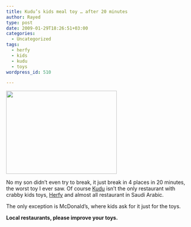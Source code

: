 ```yaml
---
title: Kudu’s kids meal toy … after 20 minutes
author: Rayed
type: post
date: 2009-01-29T18:26:51+03:00
categories:
  - Uncategorized
tags:
  - herfy
  - kids
  - kudu
  - toys
wordpress_id: 510

---
```

<p><a href="http://rayed.com/wordpress/wp-content/uploads/2009/01/dsc00329.jpg"><img src="http://rayed.com/wordpress/wp-content/uploads/2009/01/dsc00329-300x225.jpg" alt="" title="" width="300" height="225" class="alignnone size-medium wp-image-512" srcset="https://rayed.com/wordpress/wp-content/uploads/2009/01/dsc00329-300x225.jpg 300w, https://rayed.com/wordpress/wp-content/uploads/2009/01/dsc00329.jpg 640w" sizes="(max-width: 300px) 100vw, 300px" /></a></p>
<p>No my son didn&#8217;t even try to break, it just break in 4 places in 20 minutes, the worst toy I ever saw. Of course <a href="http://www.kudu.com.sa/">Kudu</a> isn&#8217;t the only restaurant with crabby kids toys, <a href="http://www.herfy.com/">Herfy</a> and almost all restaurant in Saudi Arabic.</p>
<p>The only exception is McDonald&#8217;s, where kids ask for it just for the toys.</p>
<p><strong>Local restaurants, please improve your toys.</strong></p>
